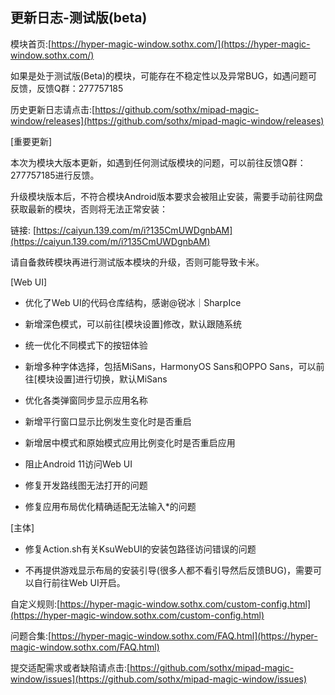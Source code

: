 ## 更新日志-测试版(beta)

模块首页:[https://hyper-magic-window.sothx.com/](https://hyper-magic-window.sothx.com/)

如果是处于测试版(Beta)的模块，可能存在不稳定性以及异常BUG，如遇问题可反馈，反馈Q群：277757185

历史更新日志请点击:[https://github.com/sothx/mipad-magic-window/releases](https://github.com/sothx/mipad-magic-window/releases)

[重要更新]

本次为模块大版本更新，如遇到任何测试版模块的问题，可以前往反馈Q群：277757185进行反馈。

升级模块版本后，不符合模块Android版本要求会被阻止安装，需要手动前往网盘获取最新的模块，否则将无法正常安装：

链接: [https://caiyun.139.com/m/i?135CmUWDgnbAM](https://caiyun.139.com/m/i?135CmUWDgnbAM)

请自备救砖模块再进行测试版本模块的升级，否则可能导致卡米。

[Web UI]

- 优化了Web UI的代码仓库结构，感谢@锐冰｜SharpIce

- 新增深色模式，可以前往[模块设置]修改，默认跟随系统

- 统一优化不同模式下的按钮体验

- 新增多种字体选择，包括MiSans，HarmonyOS Sans和OPPO Sans，可以前往[模块设置]进行切换，默认MiSans

- 优化各类弹窗同步显示应用名称

- 新增平行窗口显示比例发生变化时是否重启

- 新增居中模式和原始模式应用比例变化时是否重启应用

- 阻止Android 11访问Web UI

- 修复开发路线图无法打开的问题

- 修复应用布局优化精确适配无法输入*的问题

[主体]

- 修复Action.sh有关KsuWebUI的安装包路径访问错误的问题

- 不再提供游戏显示布局的安装引导(很多人都不看引导然后反馈BUG)，需要可以自行前往Web UI开启。

自定义规则:[https://hyper-magic-window.sothx.com/custom-config.html](https://hyper-magic-window.sothx.com/custom-config.html)

问题合集:[https://hyper-magic-window.sothx.com/FAQ.html](https://hyper-magic-window.sothx.com/FAQ.html)

提交适配需求或者缺陷请点击:[https://github.com/sothx/mipad-magic-window/issues](https://github.com/sothx/mipad-magic-window/issues)

